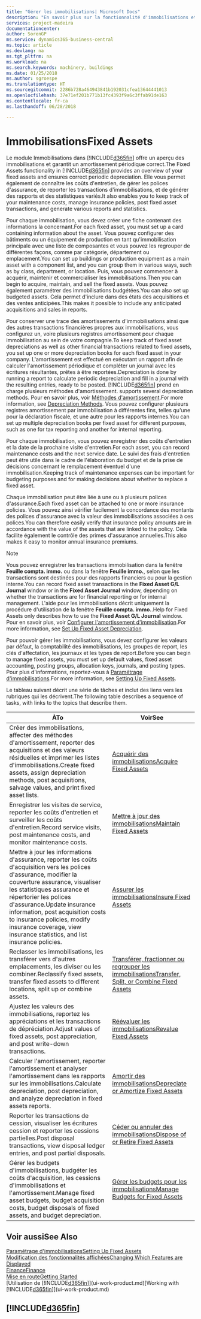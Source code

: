```yaml
---
title: "Gérer les immobilisations| Microsoft Docs"
description: "En savoir plus sur la fonctionnalité d'immobilisations et afficher un aperçu de l'utilisation des immobilisations."
services: project-madeira
documentationcenter: 
author: SorenGP
ms.service: dynamics365-business-central
ms.topic: article
ms.devlang: na
ms.tgt_pltfrm: na
ms.workload: na
ms.search.keywords: machinery, buildings
ms.date: 01/25/2018
ms.author: sgroespe
ms.translationtype: HT
ms.sourcegitcommit: 2286b728a464943841b192031cfea13644441013
ms.openlocfilehash: 37e71ef201b771b13fc4393f9a6c3ffab91de163
ms.contentlocale: fr-ca
ms.lasthandoff: 06/28/2018

---
```

# <a name="fixed-assets"></a><span data-ttu-id="26365-103">Immobilisations</span><span class="sxs-lookup"><span data-stu-id="26365-103">Fixed Assets</span></span>
<span data-ttu-id="26365-104">Le module Immobilisations dans [!INCLUDE[d365fin](includes/d365fin_md.md)] offre un aperçu des immobilisations et garantit un amortissement périodique correct.</span><span class="sxs-lookup"><span data-stu-id="26365-104">The Fixed Assets functionality in [!INCLUDE[d365fin](includes/d365fin_md.md)] provides an overview of your fixed assets and ensures correct periodic depreciation.</span></span> <span data-ttu-id="26365-105">Elle vous permet également de connaître les coûts d'entretien, de gérer les polices d'assurance, de reporter les transactions d'immobilisations, et de générer des rapports et des statistiques variés.</span><span class="sxs-lookup"><span data-stu-id="26365-105">It also enables you to keep track of your maintenance costs, manage insurance policies, post fixed asset transactions, and generate various reports and statistics.</span></span>

<span data-ttu-id="26365-106">Pour chaque immobilisation, vous devez créer une fiche contenant des informations la concernant.</span><span class="sxs-lookup"><span data-stu-id="26365-106">For each fixed asset, you must set up a card containing information about the asset.</span></span> <span data-ttu-id="26365-107">Vous pouvez configurer des bâtiments ou un équipement de production en tant qu'immobilisation principale avec une liste de composantes et vous pouvez les regrouper de différentes façons, comme par catégorie, département ou emplacement.</span><span class="sxs-lookup"><span data-stu-id="26365-107">You can set up buildings or production equipment as a main asset with a component list, and you can group them in various ways, such as by class, department, or location.</span></span> <span data-ttu-id="26365-108">Puis, vous pouvez commencer à acquérir, maintenir et commercialiser les immobilisations.</span><span class="sxs-lookup"><span data-stu-id="26365-108">Then you can begin to acquire, maintain, and sell the fixed assets.</span></span> <span data-ttu-id="26365-109">Vous pouvez également paramétrer des immobilisations budgétées.</span><span class="sxs-lookup"><span data-stu-id="26365-109">You can also set up budgeted assets.</span></span> <span data-ttu-id="26365-110">Cela permet d'inclure dans des états des acquisitions et des ventes anticipées.</span><span class="sxs-lookup"><span data-stu-id="26365-110">This makes it possible to include any anticipated acquisitions and sales in reports.</span></span>

<span data-ttu-id="26365-111">Pour conserver une trace des amortissements d'immobilisations ainsi que des autres transactions financières propres aux immobilisations, vous configurez un, voire plusieurs registres amortissement pour chaque immobilisation au sein de votre compagnie.</span><span class="sxs-lookup"><span data-stu-id="26365-111">To keep track of fixed asset depreciations as well as other financial transactions related to fixed assets, you set up one or more depreciation books for each fixed asset in your company.</span></span> <span data-ttu-id="26365-112">L'amortissement est effectué en exécutant un rapport afin de calculer l'amortissement périodique et compléter un journal avec les écritures résultantes, prêtes à être reportées.</span><span class="sxs-lookup"><span data-stu-id="26365-112">Depreciation is done by running a report to calculate periodic depreciation and fill in a journal with the resulting entries, ready to be posted.</span></span> [!INCLUDE[d365fin](includes/d365fin_md.md)]<span data-ttu-id="26365-113"> prend en charge plusieurs méthodes d'amortissement.</span><span class="sxs-lookup"><span data-stu-id="26365-113"> supports several depreciation methods.</span></span> <span data-ttu-id="26365-114">Pour en savoir plus, voir [Méthodes d'amortissement](fa-depreciation-methods.md).</span><span class="sxs-lookup"><span data-stu-id="26365-114">For more information, see [Depreciation Methods](fa-depreciation-methods.md).</span></span> <span data-ttu-id="26365-115">Vous pouvez configurer plusieurs registres amortissement par immobilisation à différentes fins, telles qu'une pour la déclaration fiscale, et une autre pour les rapports internes.</span><span class="sxs-lookup"><span data-stu-id="26365-115">You can set up multiple depreciation books per fixed asset for different purposes, such as one for tax reporting and another for internal reporting.</span></span>

<span data-ttu-id="26365-116">Pour chaque immobilisation, vous pouvez enregistrer des coûts d'entretien et la date de la prochaine visite d'entretien.</span><span class="sxs-lookup"><span data-stu-id="26365-116">For each asset, you can record maintenance costs and the next service date.</span></span> <span data-ttu-id="26365-117">Le suivi des frais d'entretien peut être utile dans le cadre de l'élaboration du budget et de la prise de décisions concernant le remplacement éventuel d'une immobilisation.</span><span class="sxs-lookup"><span data-stu-id="26365-117">Keeping track of maintenance expenses can be important for budgeting purposes and for making decisions about whether to replace a fixed asset.</span></span>

<span data-ttu-id="26365-118">Chaque immobilisation peut être liée à une ou à plusieurs polices d'assurance.</span><span class="sxs-lookup"><span data-stu-id="26365-118">Each fixed asset can be attached to one or more insurance policies.</span></span> <span data-ttu-id="26365-119">Vous pouvez ainsi vérifier facilement la concordance des montants des polices d'assurance avec la valeur des immobilisations associées à ces polices.</span><span class="sxs-lookup"><span data-stu-id="26365-119">You can therefore easily verify that insurance policy amounts are in accordance with the value of the assets that are linked to the policy.</span></span> <span data-ttu-id="26365-120">Cela facilite également le contrôle des primes d'assurance annuelles.</span><span class="sxs-lookup"><span data-stu-id="26365-120">This also makes it easy to monitor annual insurance premiums.</span></span>

> [!NOTE]  
>   <span data-ttu-id="26365-121">Vous pouvez enregistrer les transactions immobilisation dans la fenêtre **Feuille compta. immo.** ou dans la fenêtre **Feuille immo.**, selon que les transactions sont destinées pour des rapports financiers ou pour la gestion interne.</span><span class="sxs-lookup"><span data-stu-id="26365-121">You can record fixed asset transactions in the **Fixed Asset G/L Journal** window or in the **Fixed Asset Journal** window, depending on whether the transactions are for financial reporting or for internal management.</span></span> <span data-ttu-id="26365-122">L'aide pour les immobilisations décrit uniquement la procédure d'utilisation de la fenêtre **Feuille compta. immo.**.</span><span class="sxs-lookup"><span data-stu-id="26365-122">Help for Fixed Assets only describes how to use the **Fixed Asset G/L Journal** window.</span></span> <span data-ttu-id="26365-123">Pour en savoir plus, voir [Configurer l'amortissement d'immobilisation](fa-how-setup-depreciation.md).</span><span class="sxs-lookup"><span data-stu-id="26365-123">For more information, see [Set Up Fixed Asset Depreciation](fa-how-setup-depreciation.md).</span></span>

<span data-ttu-id="26365-124">Pour pouvoir gérer les immobilisations, vous devez configurer les valeurs par défaut, la comptabilité des immobilisations, les groupes de report, les clés d'affectation, les journaux et les types de report.</span><span class="sxs-lookup"><span data-stu-id="26365-124">Before you can begin to manage fixed assets, you must set up default values, fixed asset accounting, posting groups, allocation keys, journals, and posting types.</span></span> <span data-ttu-id="26365-125">Pour plus d'informations, reportez-vous à [Paramétrage d'immobilisations](fa-setup.md).</span><span class="sxs-lookup"><span data-stu-id="26365-125">For more information, see [Setting Up Fixed Assets](fa-setup.md).</span></span>

<span data-ttu-id="26365-126">Le tableau suivant décrit une série de tâches et inclut des liens vers les rubriques qui les décrivent.</span><span class="sxs-lookup"><span data-stu-id="26365-126">The following table describes a sequence of tasks, with links to the topics that describe them.</span></span>

| <span data-ttu-id="26365-127">À</span><span class="sxs-lookup"><span data-stu-id="26365-127">To</span></span> | <span data-ttu-id="26365-128">Voir</span><span class="sxs-lookup"><span data-stu-id="26365-128">See</span></span> |
| --- | --- |
| <span data-ttu-id="26365-129">Créer des immobilisations, affecter des méthodes d'amortissement, reporter des acquisitions et des valeurs résiduelles et imprimer les listes d'immobilisations.</span><span class="sxs-lookup"><span data-stu-id="26365-129">Create fixed assets, assign depreciation methods, post acquisitions, salvage values, and print fixed asset lists.</span></span> |[<span data-ttu-id="26365-130">Acquérir des immobilisations</span><span class="sxs-lookup"><span data-stu-id="26365-130">Acquire Fixed Assets</span></span>](fa-how-acquire.md) |
| <span data-ttu-id="26365-131">Enregistrer les visites de service, reporter les coûts d'entretien et surveiller les coûts d'entretien.</span><span class="sxs-lookup"><span data-stu-id="26365-131">Record service visits, post maintenance costs, and monitor maintenance costs.</span></span> |[<span data-ttu-id="26365-132">Mettre à jour des immobilisations</span><span class="sxs-lookup"><span data-stu-id="26365-132">Maintain Fixed Assets</span></span>](fa-how-maintain.md) |
| <span data-ttu-id="26365-133">Mettre à jour les informations d'assurance, reporter les coûts d'acquisition vers les polices d'assurance, modifier la couverture assurance, visualiser les statistiques assurance et répertorier les polices d'assurance.</span><span class="sxs-lookup"><span data-stu-id="26365-133">Update insurance information, post acquisition costs to insurance policies, modify insurance coverage, view insurance statistics, and list insurance policies.</span></span> |[<span data-ttu-id="26365-134">Assurer les immobilisations</span><span class="sxs-lookup"><span data-stu-id="26365-134">Insure Fixed Assets</span></span>](fa-how-insure.md) |
| <span data-ttu-id="26365-135">Reclasser les immobilisations, les transférer vers d'autres emplacements, les diviser ou les combiner.</span><span class="sxs-lookup"><span data-stu-id="26365-135">Reclassify fixed assets, transfer fixed assets to different locations, split up or combine assets.</span></span> |[<span data-ttu-id="26365-136">Transférer, fractionner ou regrouper les immobilisations</span><span class="sxs-lookup"><span data-stu-id="26365-136">Transfer, Split, or Combine Fixed Assets</span></span>](fa-how-trans-split-combine.md) |
| <span data-ttu-id="26365-137">Ajustez les valeurs des immobilisations, reportez les appréciations et les transactions de dépréciation.</span><span class="sxs-lookup"><span data-stu-id="26365-137">Adjust values of fixed assets, post appreciation, and post write-down transactions.</span></span> |[<span data-ttu-id="26365-138">Réévaluer les immobilisations</span><span class="sxs-lookup"><span data-stu-id="26365-138">Revalue Fixed Assets</span></span>](fa-how-revalue.md) |
| <span data-ttu-id="26365-139">Calculer l'amortissement, reporter l'amortissement et analyser l'amortissement dans les rapports sur les immobilisations.</span><span class="sxs-lookup"><span data-stu-id="26365-139">Calculate depreciation, post depreciation, and  analyze depreciation in fixed assets reports.</span></span> |[<span data-ttu-id="26365-140">Amortir des immobilisations</span><span class="sxs-lookup"><span data-stu-id="26365-140">Depreciate or Amortize Fixed Assets</span></span>](fa-how-depreciate-amortize.md) |
| <span data-ttu-id="26365-141">Reporter les transactions de cession, visualiser les écritures cession et reporter les cessions partielles.</span><span class="sxs-lookup"><span data-stu-id="26365-141">Post disposal transactions, view disposal ledger entries, and post partial disposals.</span></span> |[<span data-ttu-id="26365-142">Céder ou annuler des immobilisations</span><span class="sxs-lookup"><span data-stu-id="26365-142">Dispose of or Retire Fixed Assets</span></span>](fa-how-dispose-retire.md) |
| <span data-ttu-id="26365-143">Gérer les budgets d'immobilisations, budgéter les coûts d'acquisition, les cessions d'immobilisations et l'amortissement.</span><span class="sxs-lookup"><span data-stu-id="26365-143">Manage fixed asset budgets, budget acquisition costs, budget disposals of fixed assets, and budget depreciation.</span></span> |[<span data-ttu-id="26365-144">Gérer les budgets pour les immobilisations</span><span class="sxs-lookup"><span data-stu-id="26365-144">Manage Budgets for Fixed Assets</span></span>](fa-how-manage-budgets.md) |

## <a name="see-also"></a><span data-ttu-id="26365-145">Voir aussi</span><span class="sxs-lookup"><span data-stu-id="26365-145">See Also</span></span>
[<span data-ttu-id="26365-146">Paramétrage d'immobilisations</span><span class="sxs-lookup"><span data-stu-id="26365-146">Setting Up Fixed Assets</span></span>](fa-setup.md)  
[<span data-ttu-id="26365-147">Modification des fonctionnalités affichées</span><span class="sxs-lookup"><span data-stu-id="26365-147">Changing Which Features are Displayed</span></span>](ui-experiences.md)  
[<span data-ttu-id="26365-148">Finance</span><span class="sxs-lookup"><span data-stu-id="26365-148">Finance</span></span>](finance.md)  
[<span data-ttu-id="26365-149">Mise en route</span><span class="sxs-lookup"><span data-stu-id="26365-149">Getting Started</span></span>](product-get-started.md)  
<span data-ttu-id="26365-150">[Utilisation de [!INCLUDE[d365fin](includes/d365fin_md.md)]](ui-work-product.md)</span><span class="sxs-lookup"><span data-stu-id="26365-150">[Working with [!INCLUDE[d365fin](includes/d365fin_md.md)]](ui-work-product.md)</span></span>

## [!INCLUDE[d365fin](includes/free_trial_md.md)]  
 

